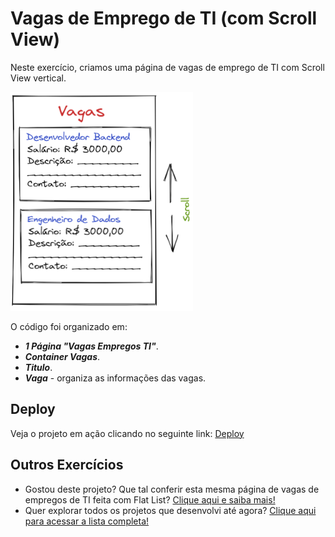 # Vagas de Emprego de TI (com Scroll View)

Neste exercício, criamos uma página de vagas de emprego de TI com Scroll View vertical.

![Imagem de referência das vagas de emprego de TI com scroll view vertical](base-exercicio-8.png)

O código foi organizado em:
- ***1 Página "Vagas Empregos TI"***.
- ***Container Vagas***.
- ***Titulo***.
- ***Vaga*** - organiza as informações das vagas.

## Deploy
Veja o projeto em ação clicando no seguinte link:
[Deploy](https://snack.expo.dev/@isaquesv/ex8-vagas-empregos-ti-scroll-view)

## Outros Exercícios
- Gostou deste projeto? Que tal conferir esta mesma página de vagas de empregos de TI feita com Flat List?
[Clique aqui e saiba mais!](https://github.com/isaquesv/PpDM_Tarefas/tree/master/ex9-vagas-empregos-ti-flat-list)
- Quer explorar todos os projetos que desenvolvi até agora?
[Clique aqui para acessar a lista completa!](https://github.com/isaquesv/PpDM_Tarefas)